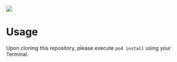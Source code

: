 ![](https://img.evbuc.com/https%3A%2F%2Fcdn.evbuc.com%2Fimages%2F79027263%2F289065635694%2F1%2Foriginal.20191101-112402?w=800&auto=compress&rect=0%2C0%2C2160%2C1080&s=d88a864c500e1798e9d175da2cca4c4d)

# Usage
Upon cloning this repository, please execute `pod install` using your Terminal.
